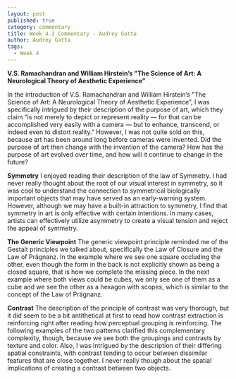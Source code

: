```yaml
---
layout: post
published: true
category: commentary
title: Week 4.2 Commentary - Audrey Gatta
author: Audrey Gatta
tags:
  - Week 4
---
```

**V.S. Ramachandran and William Hirstein’s "The Science of Art: A Neurological Theory of Aesthetic Experience”**

In the introduction of V.S. Ramachandran and William Hirstein’s "The Science of Art: A Neurological Theory of Aesthetic Experience”, I was specifically intrigued by their description of the purpose of art, which they claim “is not merely to depict or represent reality — for that can be accomplished very easily with a camera — but to enhance, transcend, or indeed even to distort reality.” However, I was not quite sold on this, because art has been around long before cameras were invented. Did the purpose of art then change with the invention of the camera? How has the purpose of art evolved over time, and how will it continue to change in the future?

**Symmetry**
I enjoyed reading their description of the law of Symmetry. I had never really thought about the root of our visual interest in symmetry, so it was cool to understand the connection to symmetrical biologically important objects that may have served as an early-warning system. However, although we may have a built-in attraction to symmetry, I find that symmetry in art is only effective with certain intentions. In many cases, artists can effectively utilize asymmetry to create a visual tension and reject the appeal of symmetry. 

**The Generic Viewpoint**
The generic viewpoint principle reminded me of the Gestalt principles we talked about, specifically the Law of Closure and the Law of Prägnanz. In the example where we see one square occluding the other, even though the form in the back is not explicitly shown as being a closed square, that is how we complete the missing piece. In the next example where both views could be cubes, we only see one of them as a cube and we see the other as a hexagon with scopes, which is similar to the concept of the Law of Prägnanz.

**Contrast**
The description of the principle of contrast was very thorough, but it did seem to be a bit antithetical at first to read how contrast extraction is reinforcing right after reading how perceptual grouping is reinforcing. The following examples of the two patterns clarified this complementary complexity, though, because we see both the groupings and contrasts by texture and color. Also, I was intrigued by the description of their differing spatial constraints, with contrast tending to occur between dissimilar features that are close together. I never really though about the spatial implications of creating a contrast between two objects. 
